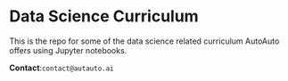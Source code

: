 # Data Science Curriculum  
This is the repo for some of the data science related curriculum AutoAuto offers using Jupyter notebooks.


 __Contact__:`contact@autauto.ai`



[-----------------------------LINKS-----------------------------]: #


[auto-auto-website]:http://autoauto.ai/
